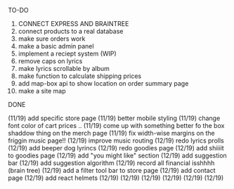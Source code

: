 TO-DO

1. CONNECT EXPRESS AND BRAINTREE
2. connect products to a real database
6. make sure orders work
7. make a basic admin panel
9. implement a reciept system (WIP)
13. remove caps on lyrics
14. make lyrics scrollable by album
17. make function to calculate shipping prices
20. add map-box api to show location on order summary page
21. make a site map


DONE

(11/19) add specific store page
(11/19) better mobile styling
(11/19) change font color of cart prices ..
(11/19) come up with something better fo the box shaddow thing on the merch page
(11/19) fix width-wise margins on the friggin music page!!
(12/19) improve music routing
(12/19) redo lyrics prolls
(12/19) add beeper dog lyrincs
(12/19) redo goodies page
(12/19) add shiiiit to goodies page
(12/19) add "you might like" section
(12/19) add suggestion bar
(12/19) add suggestion algorithm
(12/19) record all financial isshhhh (brain tree)
(12/19) add a filter tool bar to store page
(12/19) add contact page
(12/19) add react helmets
(12/19)
(12/19)
(12/19)
(12/19)
(12/19)
(12/19)